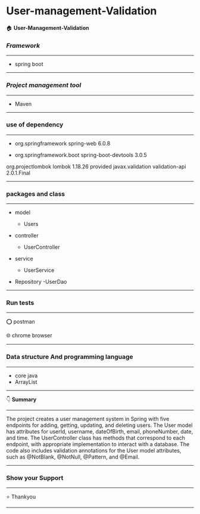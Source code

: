 # User-management-Validation
:house: **User-Management-Validation**

### ***Framework***
---------
- spring boot

-------------

### ***Project management tool***
-------
- Maven


-----------------


### **use of dependency**
-----
- <dependency>
    <groupId>org.springframework</groupId>
    <artifactId>spring-web</artifactId>
    <version>6.0.8</version>
</dependency>

- <dependency>
    <groupId>org.springframework.boot</groupId>
    <artifactId>spring-boot-devtools</artifactId>
    <version>3.0.5</version>
</dependency>
<dependency>
    <groupId>org.projectlombok</groupId>
    <artifactId>lombok</artifactId>
    <version>1.18.26</version>
    <scope>provided</scope>
</dependency>
<dependency>
    <groupId>javax.validation</groupId>
    <artifactId>validation-api</artifactId>
    <version>2.0.1.Final</version>
</dependency>

--------

### **packages and class**

---------
- model 
  - Users 

- controller
   - UserController

- service
   - UserService
- Repository
  -UserDao
 
-------------


### **Run tests**

------

⭕ postman 

:globe_with_meridians: chrome browser

********

### **Data structure And programming language**

-----

 - core java
 - ArrayList
 
 --------

  :point_down: **Summary**
*****
The project creates a user management system in Spring with five endpoints for adding, getting, updating, and deleting users. The User model has attributes for userId, username, dateOfBirth, email, phoneNumber, date, and time. The UserController class has methods that correspond to each endpoint, with appropriate implementation to interact with a database. The code also includes validation annotations for the User model attributes, such as @NotBlank, @NotNull, @Pattern, and @Email.
*****

### **Show your Support** 
****
:star: Thankyou 

****
